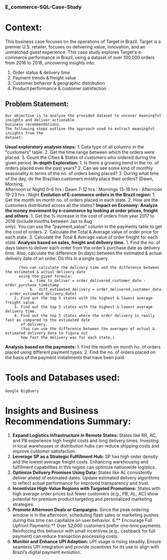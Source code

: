 ### E_commerce-SQL-Case-Study

# **Context:**
This business case focuses on the operations of Target in Brazil. Target is a premier U.S. retailer, focuses on delivering value, innovation, and an unmatched guest experience. This case study explores Target's e-commerce performance in Brazil, using a dataset of over 100,000 orders from 2016 to 2018, uncovering insights into:

  1. Order status & delivery time
  2. Payment trends & freight value
  3. Customer behavior & geographic distribution
  4. Product performance & customer satisfaction

## **Problem Statement:**
    Our objective is to analyze the provided dataset to uncover meaningful insights and deliver actionable 
    business recommendations. 
    The following steps outline the approach used to extract meaningful insights from the     
    dataset:
  **Usual exploratory analysis steps:**
        1. Data type of all columns in the "customers" table.
        2. Get the time range between which the orders were placed.
        3. Count the Cities & States of customers who ordered during the given period.
    **In-depth Exploration:**
        1. Is there a growing trend in the no. of orders placed over the past years?
        2. Can we see some kind of monthly seasonality in terms of the no. of orders being placed?
        3. During what time of the day, do the Brazilian customers mostly place their orders? (Dawn, Morning,     
           Afternoon or Night)
                0-6 hrs : Dawn
                7-12 hrs : Mornings
                13-18 hrs : Afternoon
                19-23 hrs : Night
    **Evolution of E-commerce orders in the Brazil region:**
        1. Get the month on month no. of orders placed in each state.
        2. How are the customers distributed across all the states?
    **Impact on Economy: Analyze the money movement by e-commerce by looking at order prices, freight and 
      others.**
        1. Get the % increase in the cost of orders from year 2017 to 2018 (include months between Jan to Aug   
           only).
           You can use the "payment_value" column in the payments table to get the cost of orders.
        2. Calculate the Total & Average value of order price for each state.
        3. Calculate the Total & Average value of order freight for each state.
    **Analysis based on sales, freight and delivery time.**
        1. Find the no. of days taken to deliver each order from the order’s purchase date as delivery time.
           Also, calculate the difference (in days) between the estimated & actual delivery date of an order.
           Do this in a single query.
    
          (You can calculate the delivery time and the difference between the estimated & actual delivery date 
          using the given formula:
               a. time_to_deliver = order_delivered_customer_date - order_purchase_timestamp
               b.  diff_estimated_delivery = order_delivered_customer_date - order_estimated_delivery_date)
        2. Find out the top 5 states with the highest & lowest average freight value.
        3. Find out the top 5 states with the highest & lowest average delivery time.
        4. Find out the top 5 states where the order delivery is really fast as compared to the estimated date 
           of delivery.
           (You can use the difference between the averages of actual & estimated delivery date to figure out 
           how fast the delivery was for each state.)
  **Analysis based on the payments:**
        1. Find the month on month no. of orders placed using different payment types.
        2. Find the no. of orders placed on the basis of the payment installments that have been paid.
# **Tools and Databases used:**
    Google BigQuery
# **Insights and Business Recommendations Summary:**
  1. **Expand Logistics Infrastructure in Remote States:**
       States like RR, AC, and PB experience high freight costs and long delivery times.
       Investing in local warehouses or distribution hubs can reduce shipping costs and improve
       customer satisfaction.
  2. **Leverage SP as a Strategic Fulfillment Hub:**
       SP has high order density and the lowest average freight costs. Enhancing warehousing
       and fulfillment capabilities in this region can optimize nationwide logistics.
  3. **Optimize Delivery Promises Using Data:**
       States like AL consistently deliver ahead of estimated dates. Update estimated delivery
       algorithms to reflect actual performance for improved transparency and trust.
  4. **Incentivize High-Value Regions with Targeted Promotions:**
       States with high average order prices but fewer customers (e.g., PB, AL, AC) show
       potential for premium product targeting and personalized marketing strategies.
  5. **Promote Afternoon Deals or Campaigns:**
       Since the peak ordering window is in the afternoon, scheduling flash sales or marketing
       pushes during this time can capitalize on user behavior.
  6.** Encourage Full Upfront Payments:**
       Over 52,000 customers prefer one-time payments. Reinforcing this behavior with small
       incentives (e.g., cashback for full payment) can reduce transaction processing costs.
  7. **Monitor and Enhance UPI Adoption:**
       UPI usage is rising steadily. Ensure seamless UPI integration and provide incentives for
       its use to align with Brazil’s digital payment evolution.
